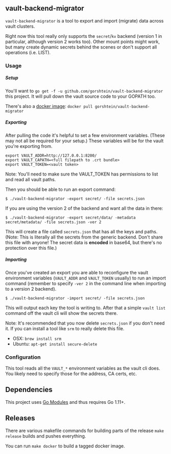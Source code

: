 ## vault-backend-migrator

`vault-backend-migrator` is a tool to export and import (migrate) data across vault clusters.

Right now this tool really only supports the `secret`/`kv` backend (version 1 in particular, although version 2 works too). Other mount points might work, but many create dynamic secrets behind the scenes or don't support all operations (i.e. LIST).

### Usage

##### Setup

You'll want to `go get -f -u github.com/gorshtein/vault-backend-migrator` this project. It will pull down the vault source code to your GOPATH too.

There's also a [docker image](https://hub.docker.com/r/gorshtein/vault-backend-migrator): `docker pull gorshtein/vault-backend-migrator`

##### Exporting

After pulling the code it's helpful to set a few environment variables. (These may not all be required for your setup.) These variables will be for the vault you're exporting from.

```
export VAULT_ADDR=http://127.0.0.1:8200/
export VAULT_CAPATH=<full filepath to .crt bundle>
export VAULT_TOKEN=<vault token>
```

Note: You'll need to make sure the VAULT_TOKEN has permissions to list and read all vault paths.

Then you should be able to run an export command:

```
$ ./vault-backend-migrator -export secret/ -file secrets.json
```

If you are using the version 2 of the backend and want all the data in there:

```
$ ./vault-backend-migrator -export secret/data/ -metadata secret/metadata/ -file secrets.json -ver 2
```

This will create a file called `secrets.json` that has all the keys and paths. (Note: This is literally all the secrets from the generic backend. Don't share this file with anyone! The secret data is **encoded** in base64, but there's no protection over this file.)

##### Importing

Once you've created an export you are able to reconfigure the vault environment variables (`VAULT_ADDR` and `VAULT_TOKEN` usually) to run an import command (remember to specify `-ver 2` in the command line when importing to a version 2 backend).

```
$ ./vault-backend-migrator -import secret/ -file secrets.json
```

This will output each key the tool is writing to. After that a simple `vault list` command off the vault cli will show the secrets there.

Note: It's recommended that you now delete `secrets.json` if you don't need it. If you can install a tool like `srm` to really delete this file.
- OSX: `brew install srm`
- Ubuntu: `apt-get install secure-delete`

### Configuration

This tool reads all the `VAULT_*` environment variables as the vault cli does. You likely need to specify those for the address, CA certs, etc.

## Dependencies

This project uses [Go Modules](https://github.com/golang/go/wiki/Modules) and thus requires Go 1.11+.

## Releases

There are various makefile commands for building parts of the release `make release` builds and pushes everything.

You can run `make docker` to build a tagged docker image.
